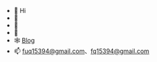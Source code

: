 - 👋 Hi
- 👀 
- 🌱 
- 💞️ 
- 🕸️ [Blog](https://www.cnblogs.com/FevolQ)
- 📫 fuq15394@gmail.com、fq15394@gmail.com

